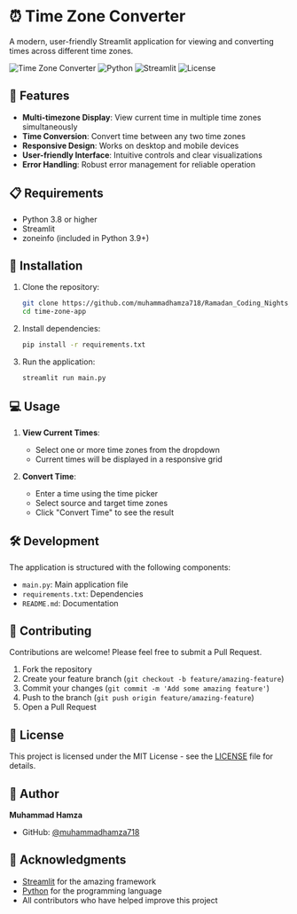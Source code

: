 # ⏰ Time Zone Converter

A modern, user-friendly Streamlit application for viewing and converting times across different time zones.

![Time Zone Converter](https://img.shields.io/badge/Time%20Zone%20Converter-v1.0.0-blue)
![Python](https://img.shields.io/badge/Python-3.8%2B-blue)
![Streamlit](https://img.shields.io/badge/Streamlit-1.22%2B-red)
![License](https://img.shields.io/badge/License-MIT-green)

## 🌟 Features

- **Multi-timezone Display**: View current time in multiple time zones simultaneously
- **Time Conversion**: Convert time between any two time zones
- **Responsive Design**: Works on desktop and mobile devices
- **User-friendly Interface**: Intuitive controls and clear visualizations
- **Error Handling**: Robust error management for reliable operation

## 📋 Requirements

- Python 3.8 or higher
- Streamlit
- zoneinfo (included in Python 3.9+)

## 🚀 Installation

1. Clone the repository:
   ```bash
   git clone https://github.com/muhammadhamza718/Ramadan_Coding_Nights_Challenge/06_time_zone_app.git
   cd time-zone-app
   ```

2. Install dependencies:
   ```bash
   pip install -r requirements.txt
   ```

3. Run the application:
   ```bash
   streamlit run main.py
   ```

## 💻 Usage

1. **View Current Times**:
   - Select one or more time zones from the dropdown
   - Current times will be displayed in a responsive grid

2. **Convert Time**:
   - Enter a time using the time picker
   - Select source and target time zones
   - Click "Convert Time" to see the result

## 🛠️ Development

The application is structured with the following components:

- `main.py`: Main application file
- `requirements.txt`: Dependencies
- `README.md`: Documentation

## 🤝 Contributing

Contributions are welcome! Please feel free to submit a Pull Request.

1. Fork the repository
2. Create your feature branch (`git checkout -b feature/amazing-feature`)
3. Commit your changes (`git commit -m 'Add some amazing feature'`)
4. Push to the branch (`git push origin feature/amazing-feature`)
5. Open a Pull Request

## 📝 License

This project is licensed under the MIT License - see the [LICENSE](LICENSE) file for details.

## 👤 Author

**Muhammad Hamza**

- GitHub: [@muhammadhamza718](https://github.com/muhammadhamza718)

## 🙏 Acknowledgments

- [Streamlit](https://streamlit.io/) for the amazing framework
- [Python](https://www.python.org/) for the programming language
- All contributors who have helped improve this project 